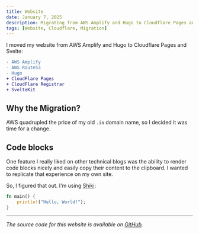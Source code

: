 ```yaml
---
title: Website
date: January 7, 2025
description: Migrating from AWS Amplify and Hugo to Cloudflare Pages and Svelte
tags: [Website, Cloudflare, Migration]
---
```


I moved my website from AWS Amplify and Hugo to Cloudflare Pages and Svelte:

```diff
- AWS Amplify
- AWS Route53
- Hugo
+ CloudFlare Pages
+ CloudFlare Registrar
+ SvelteKit
```

## Why the Migration?

AWS quadrupled the price of my old `.io` domain name, so I decided it was time
for a change.

## Code blocks

One feature I really liked on other technical blogs was the ability to render
code blocks nicely and easily copy their content to the clipboard. I wanted to
replicate that experience on my own site.

So, I figured that out. I'm using [Shiki](https://shiki.style/):

```rust file="src/main.rs"
fn main() {
    println!("Hello, World!");
}
```

---

_The source code for this website is available on
[GitHub](https://github.com/wcygan/wcygan.github.io)._
